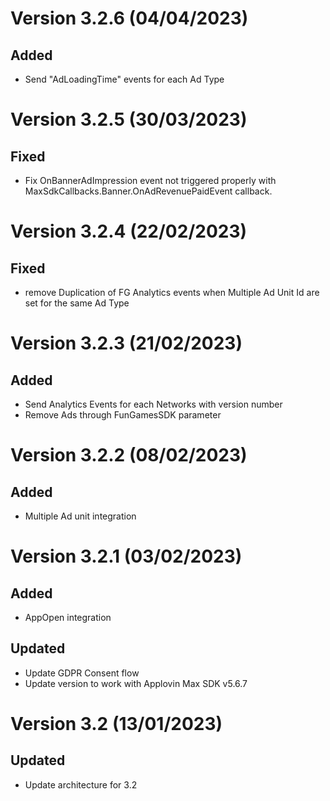 # Version 3.2.6 (04/04/2023)

## Added

* Send "AdLoadingTime" events for each Ad Type

# Version 3.2.5 (30/03/2023)

## Fixed

* Fix OnBannerAdImpression event not triggered properly with MaxSdkCallbacks.Banner.OnAdRevenuePaidEvent callback.

# Version 3.2.4 (22/02/2023)

## Fixed

* remove Duplication of FG Analytics events when Multiple Ad Unit Id are set for the same Ad Type

# Version 3.2.3 (21/02/2023)

## Added

* Send Analytics Events for each Networks  with version number
* Remove Ads through FunGamesSDK parameter

# Version 3.2.2 (08/02/2023)

## Added

* Multiple Ad unit integration

# Version 3.2.1 (03/02/2023)

## Added

* AppOpen integration

## Updated

* Update GDPR Consent flow
* Update version to work with Applovin Max SDK v5.6.7

# Version 3.2 (13/01/2023)

## Updated

* Update architecture for 3.2
